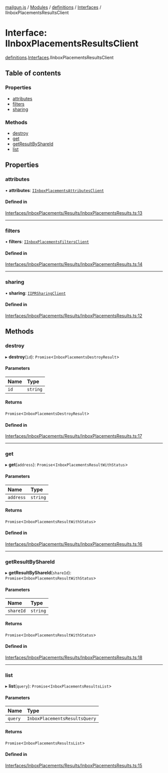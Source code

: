 [mailgun.js](../README.md) / [Modules](../modules.md) / [definitions](../modules/definitions.md) / [Interfaces](../modules/definitions.Interfaces.md) / IInboxPlacementsResultsClient

# Interface: IInboxPlacementsResultsClient

[definitions](../modules/definitions.md).[Interfaces](../modules/definitions.Interfaces.md).IInboxPlacementsResultsClient

## Table of contents

### Properties

- [attributes](definitions.Interfaces.IInboxPlacementsResultsClient.md#attributes)
- [filters](definitions.Interfaces.IInboxPlacementsResultsClient.md#filters)
- [sharing](definitions.Interfaces.IInboxPlacementsResultsClient.md#sharing)

### Methods

- [destroy](definitions.Interfaces.IInboxPlacementsResultsClient.md#destroy)
- [get](definitions.Interfaces.IInboxPlacementsResultsClient.md#get)
- [getResultByShareId](definitions.Interfaces.IInboxPlacementsResultsClient.md#getresultbyshareid)
- [list](definitions.Interfaces.IInboxPlacementsResultsClient.md#list)

## Properties

### attributes

• **attributes**: [`IInboxPlacementsAttributesClient`](definitions.Interfaces.IInboxPlacementsAttributesClient.md)

#### Defined in

[Interfaces/InboxPlacements/Results/InboxPlacementsResults.ts:13](https://github.com/mailgun/mailgun.js/blob/d21489b/lib/Interfaces/InboxPlacements/Results/InboxPlacementsResults.ts#L13)

___

### filters

• **filters**: [`IInboxPlacementsFiltersClient`](definitions.Interfaces.IInboxPlacementsFiltersClient.md)

#### Defined in

[Interfaces/InboxPlacements/Results/InboxPlacementsResults.ts:14](https://github.com/mailgun/mailgun.js/blob/d21489b/lib/Interfaces/InboxPlacements/Results/InboxPlacementsResults.ts#L14)

___

### sharing

• **sharing**: [`IIPRSharingClient`](definitions.Interfaces.IIPRSharingClient.md)

#### Defined in

[Interfaces/InboxPlacements/Results/InboxPlacementsResults.ts:12](https://github.com/mailgun/mailgun.js/blob/d21489b/lib/Interfaces/InboxPlacements/Results/InboxPlacementsResults.ts#L12)

## Methods

### destroy

▸ **destroy**(`id`): `Promise`\<`InboxPlacementsDestroyResult`\>

#### Parameters

| Name | Type |
| :------ | :------ |
| `id` | `string` |

#### Returns

`Promise`\<`InboxPlacementsDestroyResult`\>

#### Defined in

[Interfaces/InboxPlacements/Results/InboxPlacementsResults.ts:17](https://github.com/mailgun/mailgun.js/blob/d21489b/lib/Interfaces/InboxPlacements/Results/InboxPlacementsResults.ts#L17)

___

### get

▸ **get**(`address`): `Promise`\<`InboxPlacementsResultWithStatus`\>

#### Parameters

| Name | Type |
| :------ | :------ |
| `address` | `string` |

#### Returns

`Promise`\<`InboxPlacementsResultWithStatus`\>

#### Defined in

[Interfaces/InboxPlacements/Results/InboxPlacementsResults.ts:16](https://github.com/mailgun/mailgun.js/blob/d21489b/lib/Interfaces/InboxPlacements/Results/InboxPlacementsResults.ts#L16)

___

### getResultByShareId

▸ **getResultByShareId**(`shareId`): `Promise`\<`InboxPlacementsResultWithStatus`\>

#### Parameters

| Name | Type |
| :------ | :------ |
| `shareId` | `string` |

#### Returns

`Promise`\<`InboxPlacementsResultWithStatus`\>

#### Defined in

[Interfaces/InboxPlacements/Results/InboxPlacementsResults.ts:18](https://github.com/mailgun/mailgun.js/blob/d21489b/lib/Interfaces/InboxPlacements/Results/InboxPlacementsResults.ts#L18)

___

### list

▸ **list**(`query`): `Promise`\<`InboxPlacementsResultsList`\>

#### Parameters

| Name | Type |
| :------ | :------ |
| `query` | `InboxPlacementsResultsQuery` |

#### Returns

`Promise`\<`InboxPlacementsResultsList`\>

#### Defined in

[Interfaces/InboxPlacements/Results/InboxPlacementsResults.ts:15](https://github.com/mailgun/mailgun.js/blob/d21489b/lib/Interfaces/InboxPlacements/Results/InboxPlacementsResults.ts#L15)
